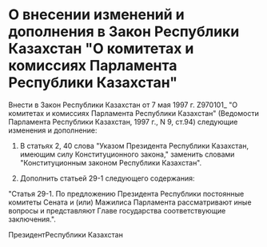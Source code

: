 # О внесении изменений и дополнения в Закон Республики Казахстан "О комитетах и комиссиях Парламента Республики Казахстан"

Внести в Закон Республики Казахстан от 7 мая 1997 г. Z970101_ "О комитетах и комиссиях Парламента Республики Казахстан" (Ведомости Парламента Республики Казахстан, 1997 г., N 9, ст.94) следующие изменения и дополнение:

1. В статьях 2, 40 слова "Указом Президента Республики Казахстан, имеющим силу Конституционного закона," заменить словами "Конституционным законом Республики Казахстан".

2. Дополнить статьей 29-1 следующего содержания:

"Статья 29-1. По предложению Президента Республики постоянные комитеты Сената и (или) Мажилиса Парламента рассматривают иные вопросы и представляют Главе государства соответствующие заключения.".

ПрезидентРеспублики Казахстан

